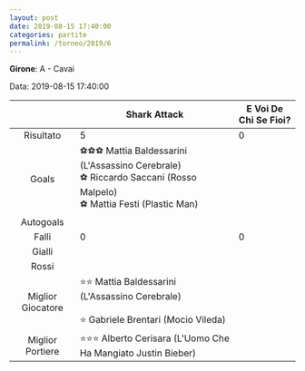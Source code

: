 ```yaml
---
layout: post
date: 2019-08-15 17:40:00
categories: partite
permalink: /torneo/2019/6
---
```

**Girone**: A - Cavai

Data: 2019-08-15 17:40:00

| | Shark Attack | E Voi De Chi Se Fioi? |
|:-----:|-----|-----|
Risultato|5|0
Goals|⚽⚽⚽ Mattia Baldessarini (L'Assassino Cerebrale)<br/>⚽ Riccardo Saccani (Rosso Malpelo)<br/>⚽ Mattia Festi (Plastic Man)|
Autogoals||
Falli|0|0
Gialli||
Rossi||
Miglior Giocatore|⭐⭐ Mattia Baldessarini (L'Assassino Cerebrale)<br/><br/>⭐ Gabriele Brentari (Mocio Vileda)<br/>|
Miglior Portiere|⭐⭐⭐ Alberto Cerisara (L'Uomo Che Ha Mangiato Justin Bieber)<br/>|